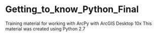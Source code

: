 # Getting_to_know_Python_Final
Training material for working with ArcPy with ArcGIS Desktop 10x
This material was created using Python 2.7
